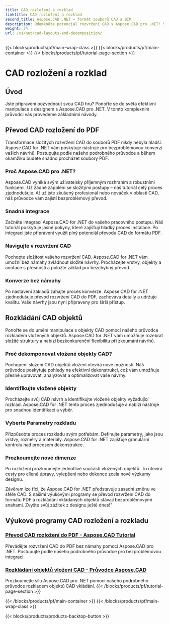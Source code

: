 ```yaml
---
title: CAD rozložení a rozklad
linktitle: CAD rozložení a rozklad
second_title: Aspose.CAD .NET – formát souborů CAD a BIM
description: Odemkněte potenciál rozvržení CAD s Aspose.CAD pro .NET! Snadno převeďte návrhy do PDF pomocí našeho průvodce. Zvládněte rozklad vložených objektů bez námahy.
weight: 34
url: /cs/net/cad-layouts-and-decomposition/
---
```


{{< blocks/products/pf/main-wrap-class >}}
{{< blocks/products/pf/main-container >}}
{{< blocks/products/pf/tutorial-page-section >}}

# CAD rozložení a rozklad




## Úvod

Jste připraveni pozvednout svou CAD hru? Ponořte se do světa efektivní manipulace s designem s Aspose.CAD pro .NET. V tomto komplexním průvodci vás provedeme základními návody.
## Převod CAD rozložení do PDF

Transformace složitých rozvržení CAD do souborů PDF nikdy nebyla hladší. Aspose.CAD for .NET vám poskytuje nástroje pro bezproblémovou konverzi vašich návrhů. Postupujte podle našeho podrobného průvodce a během okamžiku budete snadno procházet soubory PDF.

### Proč Aspose.CAD pro .NET?

Aspose.CAD vyniká svým uživatelsky příjemným rozhraním a robustními funkcemi. Už žádné zápolení se složitými postupy – náš tutoriál celý proces zjednodušuje. Ať už jste zkušený profesionál nebo nováček v oblasti CAD, náš průvodce vám zajistí bezproblémový převod.

### Snadná integrace

Začněte integrací Aspose.CAD for .NET do vašeho pracovního postupu. Náš tutoriál poskytuje jasné pokyny, které zajišťují hladký proces instalace. Po integraci jste připraveni využít plný potenciál převodu CAD do formátu PDF.

### Navigujte v rozvržení CAD

Pochopte složitost vašeho rozvržení CAD. Aspose.CAD for .NET vám umožní bez námahy zvládnout složité návrhy. Procházejte vrstvy, objekty a anotace s přesností a položte základ pro bezchybný převod.

### Konverze bez námahy

Po nastavení základů zahajte proces konverze. Aspose.CAD for .NET zjednodušuje převod rozvržení CAD do PDF, zachovává detaily a udržuje kvalitu. Vaše návrhy jsou nyní připraveny pro širší přístup.

## Rozkládání CAD objektů

Ponořte se do umění manipulace s objekty CAD pomocí našeho průvodce rozkladem vložených objektů. Aspose.CAD for .NET vám umožňuje rozebrat složité struktury a nabízí bezkonkurenční flexibilitu při zkoumání návrhů.

### Proč dekomponovat vložené objekty CAD?

Pochopení složení CAD objektů vložení otevírá nové možnosti. Náš průvodce poskytuje pohledy na efektivní dekonstrukci, což vám umožňuje přesně upravovat, analyzovat a optimalizovat vaše návrhy.

### Identifikujte vložené objekty

Procházejte svůj CAD návrh a identifikujte vložené objekty vyžadující rozklad. Aspose.CAD for .NET tento proces zjednodušuje a nabízí nástroje pro snadnou identifikaci a výběr.

### Vyberte Parametry rozkladu

Přizpůsobte proces rozkladu svým potřebám. Definujte parametry, jako jsou vrstvy, rozměry a materiály. Aspose.CAD for .NET zajišťuje granulární kontrolu nad procesem dekonstrukce.

### Prozkoumejte nové dimenze

Po rozložení prozkoumejte jednotlivé součásti vložených objektů. To otevírá cesty pro cílené úpravy, vylepšení nebo dokonce zcela nové výzkumy designu.

Závěrem lze říci, že Aspose.CAD for .NET představuje zásadní změnu ve sféře CAD. S našimi výukovými programy se převod rozvržení CAD do formátu PDF a rozkládání vkládaných objektů stávají bezproblémovými snahami. Zvyšte svůj zážitek z designu ještě dnes!"
## Výukové programy CAD rozložení a rozkladu
### [Převod CAD rozložení do PDF - Aspose.CAD Tutorial](./converting-cad-layouts-to-pdf/)
Převádějte rozvržení CAD do PDF bez námahy pomocí Aspose.CAD pro .NET. Postupujte podle našeho podrobného průvodce pro bezproblémovou integraci.
### [Rozkládání objektů vložení CAD - Průvodce Aspose.CAD](./decomposing-cad-insert-objects/)
Prozkoumejte sílu Aspose.CAD pro .NET pomocí našeho podrobného průvodce rozkladem objektů CAD vkládání.
{{< /blocks/products/pf/tutorial-page-section >}}

{{< /blocks/products/pf/main-container >}}
{{< /blocks/products/pf/main-wrap-class >}}

{{< blocks/products/products-backtop-button >}}
